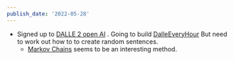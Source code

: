 ```yaml
---
publish_date: '2022-05-28'
---
```

- Signed up to [DALLE 2 open AI](https://openai.com/) . Going to build [DalleEveryHour](https://twitter.com/DalleEveryHour) But need to work out how to to create random sentences.
	- [Markov Chains](https://www.reddit.com/r/learnprogramming/comments/6c1eqo/how_to_make_a_random_sentence_generator/) seems to be an interesting method.
